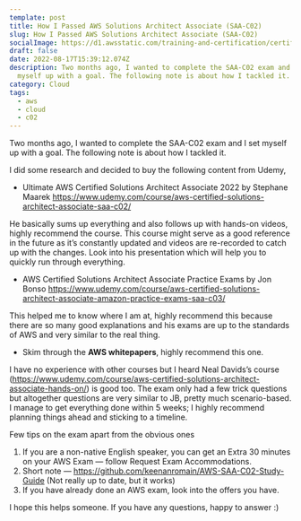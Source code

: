 ```yaml
---
template: post
title: How I Passed AWS Solutions Architect Associate (SAA-C02)
slug: How I Passed AWS Solutions Architect Associate (SAA-C02)
socialImage: https://d1.awsstatic.com/training-and-certification/certification-badges/AWS-Certified-Solutions-Architect-Associate_badge.3419559c682629072f1eb968d59dea0741772c0f.png
draft: false
date: 2022-08-17T15:39:12.074Z
description: Two months ago, I wanted to complete the SAA-C02 exam and I set
  myself up with a goal. The following note is about how I tackled it.
category: Cloud
tags:
  - aws
  - cloud
  - c02
---
```

Two months ago, I wanted to complete the SAA-C02 exam and I set myself up with a goal. The following note is about how I tackled it.

I did some research and decided to buy the following content from Udemy,

* Ultimate AWS Certified Solutions Architect Associate 2022 by Stephane Maarek <https://www.udemy.com/course/aws-certified-solutions-architect-associate-saa-c02/>

He basically sums up everything and also follows up with hands-on videos, highly recommend the course. This course might serve as a good reference in the future as it’s constantly updated and videos are re-recorded to catch up with the changes. Look into his presentation which will help you to quickly run through everything.

* AWS Certified Solutions Architect Associate Practice Exams by Jon Bonso <https://www.udemy.com/course/aws-certified-solutions-architect-associate-amazon-practice-exams-saa-c03/>

This helped me to know where I am at, highly recommend this because there are so many good explanations and his exams are up to the standards of AWS and very similar to the real thing.

* Skim through the **AWS whitepapers**, highly recommend this one.

I have no experience with other courses but I heard Neal Davids’s course (<https://www.udemy.com/course/aws-certified-solutions-architect-associate-hands-on/>) is good too. The exam only had a few trick questions but altogether questions are very similar to JB, pretty much scenario-based. I manage to get everything done within 5 weeks; I highly recommend planning things ahead and sticking to a timeline.

Few tips on the exam apart from the obvious ones

1. If you are a non-native English speaker, you can get an Extra 30 minutes on your AWS Exam — follow Request Exam Accommodations.
2. Short note — <https://github.com/keenanromain/AWS-SAA-C02-Study-Guide> (Not really up to date, but it works)
3. If you have already done an AWS exam, look into the offers you have.

I hope this helps someone. If you have any questions, happy to answer :)